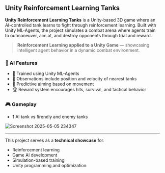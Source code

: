 ## Unity Reinforcement Learning Tanks

**Unity Reinforcement Learning Tanks** is a Unity-based 3D game where an AI-controlled tank learns to fight through reinforcement learning. Built with Unity ML-Agents, the project simulates a combat arena where agents train to outmaneuver, aim at, and destroy opponents through trial and reward.

> **Reinforcement Learning applied to a Unity Game** — showcasing intelligent agent behavior in a dynamic combat environment.

### 🧠 AI Features
- 🎯 Trained using Unity ML-Agents
- 📍 Observations include position and velocity of nearest tanks
- 🔄 Predictive aiming based on movement
- 🏆 Reward system encourages hits, survival, and tactical behavior

### 🎮 Gameplay
- 1 AI tank vs firendly and enemy tanks
  
![Screenshot 2025-05-05 234347](https://github.com/user-attachments/assets/ff0ff301-8c4b-4b01-a166-11cd0975a81c)

---

This project serves as a **technical showcase** for:
- Reinforcement learning
- Game AI development
- Simulation-based training
- Unity programming and optimization
